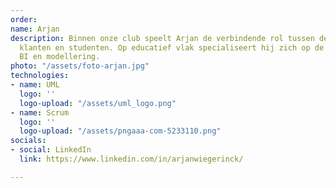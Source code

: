 ```yaml
---
order: 
name: Arjan
description: Binnen onze club speelt Arjan de verbindende rol tussen de docenten,
  klanten en studenten. Op educatief vlak specialiseert hij zich op de Scrum methodiek,
  BI en modellering.
photo: "/assets/foto-arjan.jpg"
technologies:
- name: UML
  logo: ''
  logo-upload: "/assets/uml_logo.png"
- name: Scrum
  logo: ''
  logo-upload: "/assets/pngaaa-com-5233110.png"
socials:
- social: LinkedIn
  link: https://www.linkedin.com/in/arjanwiegerinck/

---
```

